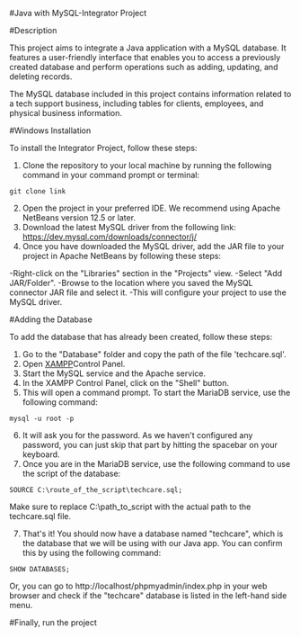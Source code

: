 #Java with MySQL-Integrator Project

#Description

This project aims to integrate a Java application with a MySQL database. It features a user-friendly interface that enables you to access a previously created database and perform operations such as adding, updating, and deleting records.

The MySQL database included in this project contains information related to a tech support business, including tables for clients, employees, and physical business information.

#Windows Installation

To install the Integrator Project, follow these steps:

1. Clone the repository to your local machine by running the following command in your command prompt or terminal:

```git clone link``` 

2. Open the project in your preferred IDE. We recommend using Apache NetBeans version 12.5 or later.
3. Download the latest MySQL driver from the following link: https://dev.mysql.com/downloads/connector/j/ 
4. Once you have downloaded the MySQL driver, add the JAR file to your project in Apache NetBeans by following these steps:

-Right-click on the "Libraries" section in the "Projects" view.
-Select "Add JAR/Folder".
-Browse to the location where you saved the MySQL connector JAR file and select it.
-This will configure your project to use the MySQL driver.

#Adding the Database

To add the database that has already been created, follow these steps:

1. Go to the "Database" folder and copy the path of the file 'techcare.sql'.
2. Open <a href="https://www.youtube.com/watch?v=NRPAur8m7M0" target="_blank">XAMPP</a>Control Panel.
3. Start the MySQL service and the Apache service.
4. In the XAMPP Control Panel, click on the "Shell" button.
5. This will open a command prompt. To start the MariaDB service, use the following command:

```mysql -u root -p ``` 

6. It will ask you for the password. As we haven't configured any password, you can just skip that part by hitting the spacebar on your keyboard.
7. Once you are in the MariaDB service, use the following command to use the script of the database:

```SOURCE C:\route_of_the_script\techcare.sql;```

Make sure to replace C:\path_to_script with the actual path to the techcare.sql file.

7. That's it! You should now have a database named "techcare", which is the database that we will be using with our Java app. You can confirm this by using the following command:

```SHOW DATABASES;``` 

Or, you can go to http://localhost/phpmyadmin/index.php in your web browser and check if the "techcare" database is listed in the left-hand side menu.

#Finally, run the project